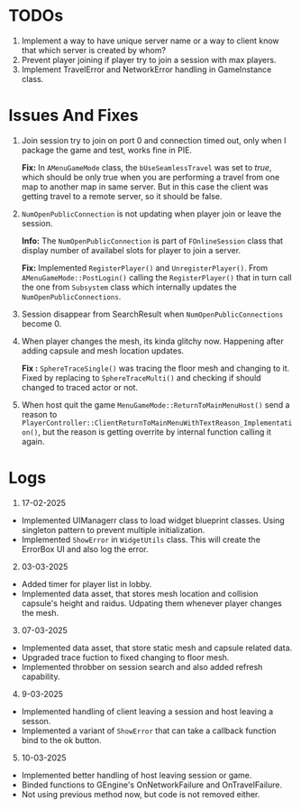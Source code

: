 
# TODOs
1. Implement a way to have unique server name or a way to client know that which server is created by whom?
1. Prevent player joining if player try to join a session with max players.
1. Implement TravelError and NetworkError handling in GameInstance class.

# Issues And Fixes
1. Join session try to join on port 0 and connection timed out, only when I package the game and test, works fine in PIE.

	**Fix:** In `AMenuGameMode` class, the `bUseSeamlessTravel` was set to *true*, which should be only true when you are performing a travel from one map to another map in same server. But in this case the client was getting travel to a remote server, so it should be false. 

2. `NumOpenPublicConnection` is not updating when player join or leave the session.

	**Info:** The `NumOpenPublicConnection` is part of `FOnlineSession` class that display number of availabel slots for player to join a server.

	**Fix:** Implemented `RegisterPlayer()` and `UnregisterPlayer()`. From `AMenuGameMode::PostLogin()` calling the `RegisterPlayer()` that in turn call the one from `Subsystem` class which internally updates the `NumOpenPublicConnections`.

3. Session disappear from SearchResult when `NumOpenPublicConnections` become 0.

4. When player changes the mesh, its kinda glitchy now. Happening after adding capsule and mesh location updates.

	**Fix	:** `SphereTraceSingle()` was tracing the floor mesh and changing to it. Fixed by replacing to `SphereTraceMulti()` and checking if should changed to traced actor or not.

5. When host quit the game `MenuGameMode::ReturnToMainMenuHost()` send a reason to `PlayerController::ClientReturnToMainMenuWithTextReason_Implementation()`, but the reason is getting overrite by internal function calling it again.

# Logs

1. 17-02-2025 
- Implemented UIManagerr class to load widget blueprint classes. Using singleton pattern to prevent multiple initialization.
- Implemented `ShowError` in `WidgetUtils` class. This will create the ErrorBox UI and also log the error.

2. 03-03-2025
- Added timer for player list in lobby.
- Implemented data asset, that stores mesh location and collision capsule's height and raidus. Udpating them whenever player changes the mesh.

3.  07-03-2025
- Implemented data asset, that store static mesh and capsule related data.
- Upgraded trace fuction to fixed changing to floor mesh.
- Implemented throbber on session search and also added refresh capability.

4. 9-03-2025
- Implemented handling of client leaving a session and host leaving a sesson.
- Implemented a variant of `ShowError` that can take a callback function bind to the ok button.

5. 10-03-2025
- Implemented better handling of host leaving session or game.
- Binded functions to GEngine's OnNetworkFailure and OnTravelFailure.
- Not using previous method now, but code is not removed either.